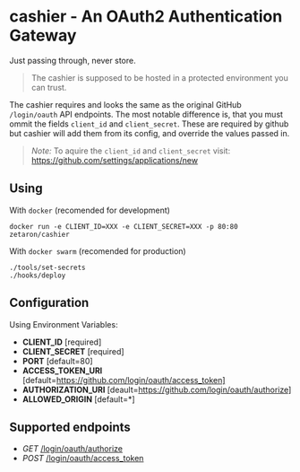 # cashier - An OAuth2 Authentication Gateway
Just passing through, never store.

> The cashier is supposed to be hosted in a protected environment you can trust.

The cashier requires and looks the same as the original GitHub `/login/oauth` API endpoints.
The most notable difference is, that you must ommit the fields `client_id` and `client_secret`.
These are required by github but cashier will add them from its config, and override the values passed in.

> *Note:* To aquire the `client_id` and `client_secret` visit: https://github.com/settings/applications/new

## Using
With `docker` (recomended for development)
```shell
docker run -e CLIENT_ID=XXX -e CLIENT_SECRET=XXX -p 80:80 zetaron/cashier
```

With `docker swarm` (recomended for production)
```shell
./tools/set-secrets
./hooks/deploy
```

## Configuration
Using Environment Variables:
- **CLIENT_ID** [required]
- **CLIENT_SECRET** [required]
- **PORT** [default=80]
- **ACCESS_TOKEN_URI** [default=https://github.com/login/oauth/access_token]
- **AUTHORIZATION_URI** [deault=https://github.com/login/oauth/authorize]
- **ALLOWED_ORIGIN** [default=*]

## Supported endpoints
- *GET* [/login/oauth/authorize](https://developer.github.com/v3/oauth/#1-redirect-users-to-request-github-access)
- *POST* [/login/oauth/access_token](https://developer.github.com/v3/oauth/#2-github-redirects-back-to-your-site)
